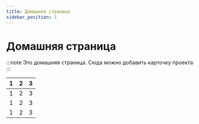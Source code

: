 ```yaml
---
title: Домашняя страница
sidebar_position: 1
---
```


# Домашняя страница

:::note
Это домашняя страница.
Сюда можно добавить карточку проекта
:::


| 1   | 2   | 3   |
| --- | --- | --- |
| 1   | 2   | 3   |
| 1   | 2   | 3   |
| 1   | 2   | 3   |
